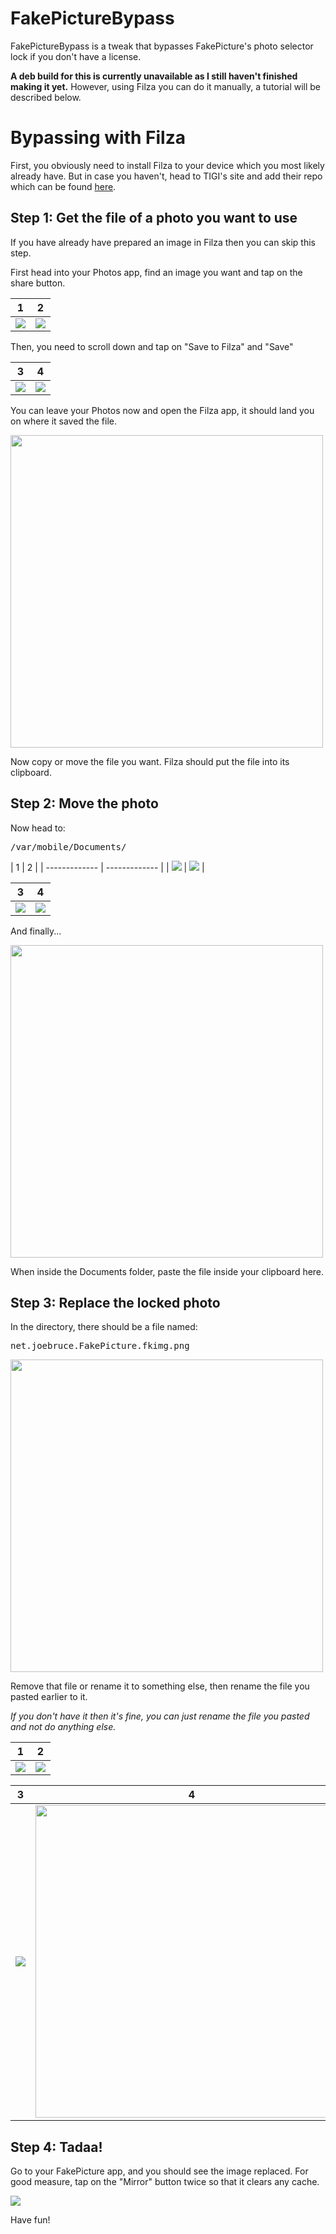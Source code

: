 # FakePictureBypass
FakePictureBypass is a tweak that bypasses FakePicture's photo selector lock if you don't have a license.

**A deb build for this is currently unavailable as I still haven't finished making it yet.** However, using Filza you can do it manually, a tutorial will be described below.


# Bypassing with Filza
First, you obviously need to install Filza to your device which you most likely already have. But in case you haven't, head to TIGI's site and add their repo which can be found [here](https://www.tigisoftware.com/default/?page_id=475).


## Step 1: Get the file of a photo you want to use
If you have already have prepared an image in Filza then you can skip this step.

First head into your Photos app, find an image you want and tap on the share button.

| 1 | 2 |
| ------------- | ------------- |
| <img src="TutorialAssets/4.png">  | <img src="TutorialAssets/5.png">  |

Then, you need to scroll down and tap on "Save to Filza" and "Save"

| 3 | 4 |
| ------------- | ------------- |
| <img src="TutorialAssets/3.png">  | <img src="TutorialAssets/1.png">  |

You can leave your Photos now and open the Filza app, it should land you on where it saved the file.

<img src="TutorialAssets/2.png" height="500px">

Now copy or move the file you want. Filza should put the file into its clipboard.

## Step 2: Move the photo
Now head to: <pre>/var/mobile/Documents/</pre>
| 1 | 2 |
| ------------- | ------------- |
| <img src="TutorialAssets/10.png">  | <img src="TutorialAssets/9.png">  |

| 3 | 4 |
| ------------- | ------------- |
| <img src="TutorialAssets/8.png">  | <img src="TutorialAssets/7.png">  |

And finally...

<img src="TutorialAssets/6.png" height="500px">

When inside the Documents folder, paste the file inside your clipboard here.

## Step 3: Replace the locked photo
In the directory, there should be a file named: <pre>net.joebruce.FakePicture.fkimg.png</pre>

<img src="TutorialAssets/11.png" height="500px">

Remove that file or rename it to something else, then rename the file you pasted earlier to it.

<i>If you don't have it then it's fine, you can just rename the file you pasted and not do anything else.</i>

| 1 | 2 |
| ------------- | ------------- |
| <img src="TutorialAssets/12.png">  | <img src="TutorialAssets/13.png">  |

| 3 | 4 |
| ------------- | ------------- |
| <img src="TutorialAssets/14.png">  | <img src="TutorialAssets/15.png" height="500px">  |

## Step 4: Tadaa!
Go to your FakePicture app, and you should see the image replaced.
For good measure, tap on the "Mirror" button twice so that it clears any cache.

<img src="TutorialAssets/16.png">

Have fun!